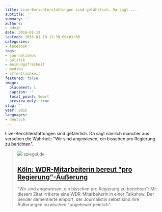 ```yaml
---
title: Live-Berichterstattungen sind gefährlich. Da sagt ...
subtitle: ''
summary: ''
authors:
- admin
date: 2016-01-19
lastmod: 2016-01-19 12:30:06+01:00
categories:
- facebook
tags:
- journalismus
- politik
- meinungsfreiheit
- medien
- öffentlichkeit
featured: false
image:
  placement: 1
  caption: ''
  focal_point: Smart
  preview_only: true
slug: ''
year: 2016
languages:
- deutsch
---
```


Live-Berichterstattungen sind gefährlich. Da sagt nämlich mancher aus versehen die Wahrheit: "Wir sind angewiesen, ein bisschen pro Regierung zu berichten".﻿
> [![](https://cdn.prod.www.spiegel.de/images/8ca057e2-0001-0004-0000-000000945339_w1200_r1.778_fpx35_fpy74.jpg)](http://www.spiegel.de/kultur/tv/koeln-wdr-mitarbeiterin-bereut-pro-regierung-aeusserung-a-1072581.html)
> spiegel.de
> ## [Köln: WDR-Mitarbeiterin bereut "pro Regierung"-Äußerung](http://www.spiegel.de/kultur/tv/koeln-wdr-mitarbeiterin-bereut-pro-regierung-aeusserung-a-1072581.html)
>
>"Wir sind angewiesen, ein bisschen pro Regierung zu berichten": Mit diesem Zitat irritierte eine WDR-Mitarbeiterin in einer Talkshow. Der Sender dementierte empört, der Journalistin selbst sind ihre Äußerungen inzwischen "ungeheuer peinlich".